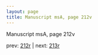 ```yaml
---
layout: page
title: Manuscript msA, page 212v
---
```


Manuscript msA, page 212v

prev:  [212r](../212r) | next:  [213r](../213r)